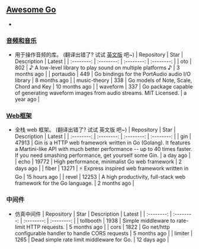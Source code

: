 ## [Awesome Go](#awesome-go)
* 
### [音频和音乐](#音频和音乐)
* 用于操作音频的库。 (翻译出错了? 试试 [英文版](README_EN.md#audio-and-music) 吧~)
| Repository | Star | Description | Latest |
| :--------: | :--------: | :--------: | :--------: |
| oto | 802 | ♪ A low-level library to play sound on multiple platforms ♪ | 3 months ago |
| portaudio | 449 | Go bindings for the PortAudio audio I/O library | 8 months ago |
| music-theory | 338 | Go models of Note, Scale, Chord and Key | 10 months ago |
| waveform | 337 | Go package capable of generating waveform images from audio streams. MIT Licensed. | a year ago |

### [Web框架](#Web框架)
* 全栈 web 框架。 (翻译出错了? 试试 英文版 吧~)
| Repository | Star | Description | Latest |
| :--------: | :--------: | :--------: | :--------: |
| gin | 47913 | Gin is a HTTP web framework written in Go (Golang). It features a Martini-like API with much better performance -- up to 40 times faster. If you need smashing performance, get yourself some Gin. | a day ago |
| echo | 19772 | High performance, minimalist Go web framework | 2 days ago |
| fiber | 13271 | ⚡️ Express inspired web framework written in Go | 15 hours ago |
| revel | 12253 | A high productivity, full-stack web framework for the Go language. | 2 months ago |

### 中间件
* 仿真中间件
| Repository | Star | Description | Latest |
| :--------: | :--------: | :--------: | :--------: |
| tollbooth | 1938 | Simple middleware to rate-limit HTTP requests. | 5 months ago |
| cors | 1822 | Go net/http configurable handler to handle CORS requests | 5 months ago |
| limiter | 1265 | Dead simple rate limit middleware for Go. | 12 days ago |



